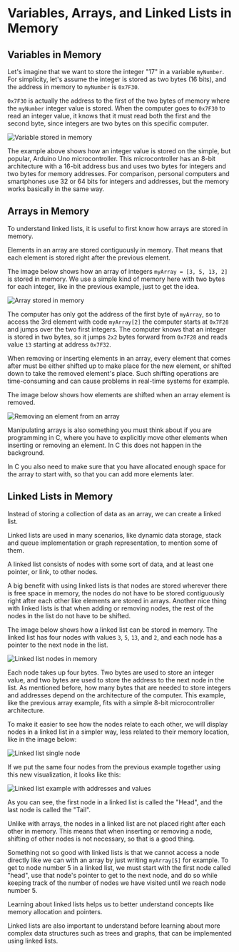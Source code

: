 # Variables, Arrays, and Linked Lists in Memory

## Variables in Memory

Let's imagine that we want to store the integer "17" in a variable `myNumber`. For simplicity, let's assume the integer is stored as two bytes (16 bits), and the address in memory to `myNumber` is `0x7F30`.

`0x7F30` is actually the address to the first of the two bytes of memory where the `myNumber` integer value is stored. When the computer goes to `0x7F30` to read an integer value, it knows that it must read both the first and the second byte, since integers are two bytes on this specific computer.

![Variable stored in memory](images/variable_in_memory.png)

The example above shows how an integer value is stored on the simple, but popular, Arduino Uno microcontroller. This microcontroller has an 8-bit architecture with a 16-bit address bus and uses two bytes for integers and two bytes for memory addresses. For comparison, personal computers and smartphones use 32 or 64 bits for integers and addresses, but the memory works basically in the same way.

## Arrays in Memory

To understand linked lists, it is useful to first know how arrays are stored in memory.

Elements in an array are stored contiguously in memory. That means that each element is stored right after the previous element.

The image below shows how an array of integers `myArray = [3, 5, 13, 2]` is stored in memory. We use a simple kind of memory here with two bytes for each integer, like in the previous example, just to get the idea.

![Array stored in memory](images/array_in_memory.png)

The computer has only got the address of the first byte of `myArray`, so to access the 3rd element with code `myArray[2]` the computer starts at `0x7F28` and jumps over the two first integers. The computer knows that an integer is stored in two bytes, so it jumps `2x2` bytes forward from `0x7F28` and reads value `13` starting at address `0x7F32`.

When removing or inserting elements in an array, every element that comes after must be either shifted up to make place for the new element, or shifted down to take the removed element's place. Such shifting operations are time-consuming and can cause problems in real-time systems for example.

The image below shows how elements are shifted when an array element is removed.

![Removing an element from an array](images/remove_element_from_array.png)

Manipulating arrays is also something you must think about if you are programming in C, where you have to explicitly move other elements when inserting or removing an element. In C this does not happen in the background.

In C you also need to make sure that you have allocated enough space for the array to start with, so that you can add more elements later.

## Linked Lists in Memory

Instead of storing a collection of data as an array, we can create a linked list.

Linked lists are used in many scenarios, like dynamic data storage, stack and queue implementation or graph representation, to mention some of them.

A linked list consists of nodes with some sort of data, and at least one pointer, or link, to other nodes.

A big benefit with using linked lists is that nodes are stored wherever there is free space in memory, the nodes do not have to be stored contiguously right after each other like elements are stored in arrays. Another nice thing with linked lists is that when adding or removing nodes, the rest of the nodes in the list do not have to be shifted.

The image below shows how a linked list can be stored in memory. The linked list has four nodes with values `3`, `5`, `13`, and `2`, and each node has a pointer to the next node in the list.

![Linked list nodes in memory](images/linked_list_in_memory.png)

Each node takes up four bytes. Two bytes are used to store an integer value, and two bytes are used to store the address to the next node in the list. As mentioned before, how many bytes that are needed to store integers and addresses depend on the architecture of the computer. This example, like the previous array example, fits with a simple 8-bit microcontroller architecture.

To make it easier to see how the nodes relate to each other, we will display nodes in a linked list in a simpler way, less related to their memory location, like in the image below:

![Linked list single node](images/linked_list_single_node.png)

If we put the same four nodes from the previous example together using this new visualization, it looks like this:

![Linked list example with addresses and values](images/linked_list_example.png)

As you can see, the first node in a linked list is called the "Head", and the last node is called the "Tail".

Unlike with arrays, the nodes in a linked list are not placed right after each other in memory. This means that when inserting or removing a node, shifting of other nodes is not necessary, so that is a good thing.

Something not so good with linked lists is that we cannot access a node directly like we can with an array by just writing `myArray[5]` for example. To get to node number 5 in a linked list, we must start with the first node called "head", use that node's pointer to get to the next node, and do so while keeping track of the number of nodes we have visited until we reach node number 5.

Learning about linked lists helps us to better understand concepts like memory allocation and pointers.

Linked lists are also important to understand before learning about more complex data structures such as trees and graphs, that can be implemented using linked lists.
